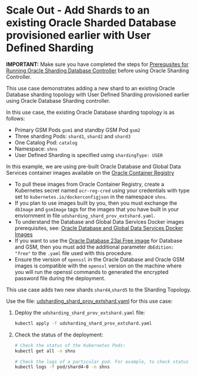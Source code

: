 # Scale Out - Add Shards to an existing Oracle Sharded Database provisioned earlier with User Defined Sharding

**IMPORTANT:** Make sure you have completed the steps for [Prerequsites for Running Oracle Sharding Database Controller](../../README.md#prerequsites-for-running-oracle-sharding-database-controller) before using Oracle Sharding Controller.

This use case demonstrates adding a new shard to an existing Oracle Database sharding topology with User Defined Sharding provisioned earlier using Oracle Database Sharding controller.

In this use case, the existing Oracle Database sharding topology is as follows:

* Primary GSM Pods `gsm1` and standby GSM Pod `gsm2`
* Three sharding Pods: `shard1`, `shard2` and `shard3`
* One Catalog Pod: `catalog`
* Namespace: `shns`
* User Defined Sharding is specified using `shardingType: USER`

In this example, we are using pre-built Oracle Database and Global Data Services container images available on the [Oracle Container Registry](https://container-registry.oracle.com/)
  * To pull these images from Oracle Container Registry, create a Kubernetes secret named `ocr-reg-cred` using your credentials with type set to `kubernetes.io/dockerconfigjson` in the namespace `shns`.
  * If you plan to use images built by you, then you must exchange the `dbImage` and `gsmImage` tags for the images that you have built in your enviornment in file `udsharding_shard_prov_extshard.yaml`.
  * To understand the Database and Global Data Services Docker images prerequisites, see: [Oracle Database and Global Data Services Docker Images](../../README.md#3-oracle-database-and-global-data-services-docker-images)
  * If you want to use the [Oracle Database 23ai Free image](https://www.oracle.com/database/free/get-started/) for Database and GSM, then you must add the additional parameter `dbEdition: "free"` to the `.yaml` file used with this procedure. 
  * Ensure the version of `openssl` in the Oracle Database and Oracle GSM images is compatible with the `openssl` version on the machine where you will run the openssl commands to generated the encrypted password file during the deployment.

This use case adds two new shards `shard4`,`shard5` to the Sharding Topology.

Use the file: [udsharding_shard_prov_extshard.yaml](./udsharding_shard_prov_extshard.yaml) for this use case:

1. Deploy the `udsharding_shard_prov_extshard.yaml` file:
    ```sh
    kubectl apply -f udsharding_shard_prov_extshard.yaml
    ```
2. Check the status of the deployment:
    ```sh
    # Check the status of the Kubernetes Pods:
    kubectl get all -n shns

    # Check the logs of a particular pod. For example, to check status of pod "shard4-0":
    kubectl logs -f pod/shard4-0 -n shns
